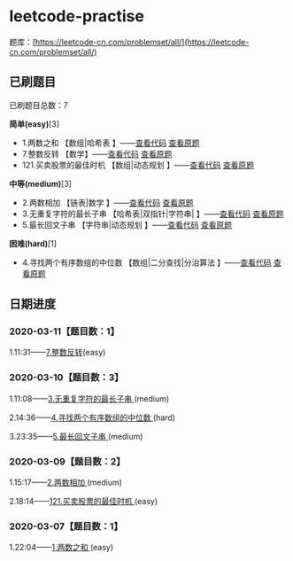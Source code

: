 # leetcode-practise

题库：[https://leetcode-cn.com/problemset/all/](https://leetcode-cn.com/problemset/all/)

## 已刷题目
已刷题目总数：7

**简单(easy)**[3]
- 1.两数之和 【数组|哈希表】——[查看代码](https://github.com/wzd-front-end/leetcode-practise/blob/master/easy/1-two-sum.js) [查看原题](https://leetcode-cn.com/problems/two-sum/)
- 7.整数反转 【数学】——[查看代码](https://github.com/wzd-front-end/leetcode-practise/blob/master/easy/7-reverse-integer.js) [查看原题](https://leetcode-cn.com/problems/reverse-integer/)
- 121.买卖股票的最佳时机 【数组|动态规划】——[查看代码](https://github.com/wzd-front-end/leetcode-practise/blob/master/easy/121-best-time-to-buy-and-sell-stock.js) [查看原题](https://leetcode-cn.com/problems/best-time-to-buy-and-sell-stock/)

**中等(medium)**[3]
- 2.两数相加 【链表|数学】——[查看代码](https://github.com/wzd-front-end/leetcode-practise/blob/master/medium/2-add-two-numbers.js) [查看原题](https://leetcode-cn.com/problems/add-two-numbers/)
- 3.无重复字符的最长子串 【哈希表|双指针|字符串|】——[查看代码](https://github.com/wzd-front-end/leetcode-practise/blob/master/medium/3-longest-substring-without-repeating-characters.js) [查看原题](https://leetcode-cn.com/problems/longest-substring-without-repeating-characters/)
- 5.最长回文子串 【字符串|动态规划】——[查看代码](https://github.com/wzd-front-end/leetcode-practise/blob/master/medium/5-longest-palindromic-substring.js) [查看原题](https://leetcode-cn.com/problems/longest-palindromic-substring/)

**困难(hard)**[1]
- 4.寻找两个有序数组的中位数 【数组|二分查找|分治算法】——[查看代码](https://github.com/wzd-front-end/leetcode-practise/blob/master/hard/4-median-of-two-sorted-arrays.js) [查看原题](https://leetcode-cn.com/problems/median-of-two-sorted-arrays/)


## 日期进度

### 2020-03-11【题目数：1】

1.11:31——[7.整数反转](https://github.com/wzd-front-end/leetcode-practise/blob/master/easy/7-reverse-integer.js)(easy)


### 2020-03-10【题目数：3】

1.11:08——[3.无重复字符的最长子串](https://github.com/wzd-front-end/leetcode-practise/blob/master/medium/3-longest-substring-without-repeating-characters.js)(medium)

2.14:36——[4.寻找两个有序数组的中位数](https://github.com/wzd-front-end/leetcode-practise/blob/master/hard/4-median-of-two-sorted-arrays.js)(hard)

3.23:35——[5.最长回文子串](https://github.com/wzd-front-end/leetcode-practise/blob/master/medium/5-longest-palindromic-substring.js)(medium)


### 2020-03-09【题目数：2】

1.15:17——[2.两数相加](https://github.com/wzd-front-end/leetcode-practise/blob/master/medium/2-add-two-numbers.js)(medium)

2.18:14——[121.买卖股票的最佳时机](https://github.com/wzd-front-end/leetcode-practise/blob/master/easy/121-best-time-to-buy-and-sell-stock.js)(easy)


### 2020-03-07【题目数：1】

1.22:04——[1.两数之和](https://github.com/wzd-front-end/leetcode-practise/blob/master/easy/1-two-sum.js)(easy)


